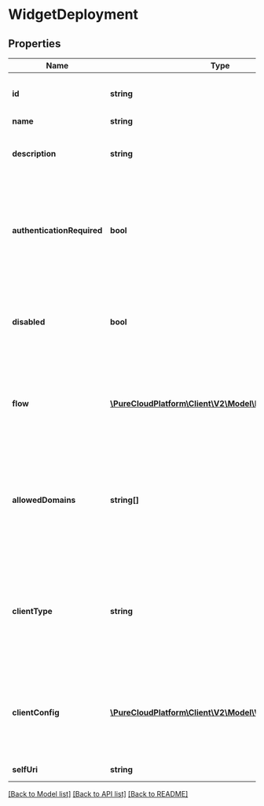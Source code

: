 # WidgetDeployment

## Properties
Name | Type | Description | Notes
------------ | ------------- | ------------- | -------------
**id** | **string** | The globally unique identifier for the object. | [optional] 
**name** | **string** |  | [optional] 
**description** | **string** | A human-readable description of this Deployment. | [optional] 
**authenticationRequired** | **bool** | When true, the customer members starting a chat must be authenticated by supplying their JWT to the create operation. | [optional] 
**disabled** | **bool** | When true, all create chat operations using this Deployment will be rejected. | [optional] 
**flow** | [**\PureCloudPlatform\Client\V2\Model\DomainEntityRef**](DomainEntityRef.md) | The URI of the Inbound Chat Flow to run when new chats are initiated under this Deployment. | [optional] 
**allowedDomains** | **string[]** | The list of domains that are approved to use this Deployment; the list will be added to CORS headers for ease of web use. | [optional] 
**clientType** | **string** | The type of display widget for which this Deployment is configured, which controls the administrator settings shown. | [optional] 
**clientConfig** | [**\PureCloudPlatform\Client\V2\Model\WidgetClientConfig**](WidgetClientConfig.md) | The client configuration options that should be made available to the clients of this Deployment. | [optional] 
**selfUri** | **string** | The URI for this object | [optional] 

[[Back to Model list]](../README.md#documentation-for-models) [[Back to API list]](../README.md#documentation-for-api-endpoints) [[Back to README]](../README.md)


